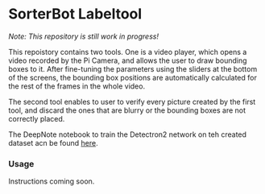 # SorterBot Labeltool
*Note: This repository is still work in progress!*

This repoistory contains two tools. One is a video player, which opens a video recorded by the Pi Camera, and allows the user to draw bounding boxes to it. After fine-tuning the parameters using the sliders at the bottom of the screens, the bounding box positions are automatically calculated for the rest of the frames in the whole video.

The second tool enables to user to verify every picture created by the first tool, and discard the ones that are blurry or the bounding boxes are not correctly placed.

The DeepNote notebook to train the Detectron2 network on teh created dataset acn be found [here](https://beta.deepnote.com/project/c8dd74da-b3cc-415c-a801-364e8433357a).

### Usage
Instructions coming soon.
